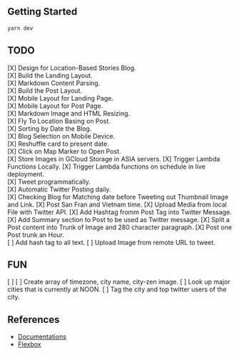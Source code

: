 ## Getting Started

```bash
yarn dev
```

## TODO
[X] Design for Location-Based Stories Blog.  
[X] Build the Landing Layout.  
[X] Markdown Content Parsing.      
[X] Build the Post Layout.   
[X] Mobile Layout for Landing Page.      
[X] Mobile Layout for Post Page.  
[X] Markdown Image and HTML Resizing.  
[X] Fly To Location Basing on Post.  
[X] Sorting by Date the Blog.  
[X] Blog Selection on Mobile Device.    
[X] Reshuffle card to present date.      
[X] Click on Map Marker to Open Post.  
[X] Store Images in GCloud Storage in ASIA servers.
[X] Trigger Lambda Functions Locally.
[X] Trigger Lambda functions on schedule in live deployment.  
[X] Tweet programmatically.  
[X] Automatic Twitter Posting daily.  
[X] Checking Blog for Matching date before Tweeting out Thumbnail Image and Link. 
[X] Post San Fran and Vietnam time.
[X] Upload Media from local File with Twitter API.
[X] Add Hashtag fromm Post Tag into Twitter Message.
[X] Add Summary section to Post to be used as Twitter message. 
[X] Split a Post content into Trunk of Image and 280 character paragraph. 
[X] Post one Post trunk an Hour.  
[ ] Add hash tag to all text.
[ ] Upload Image from remote URL to tweet.  



## FUN
[ ]
[ ] Create array of timezone, city name, city-zen image.
[ ] Look up major cities that is currently at NOON.
[ ] Tag the city and top twitter users of the city.


## References
- [Documentations](https://nextjs.org/docs)
- [Flexbox](https://flexbox.malven.co/)